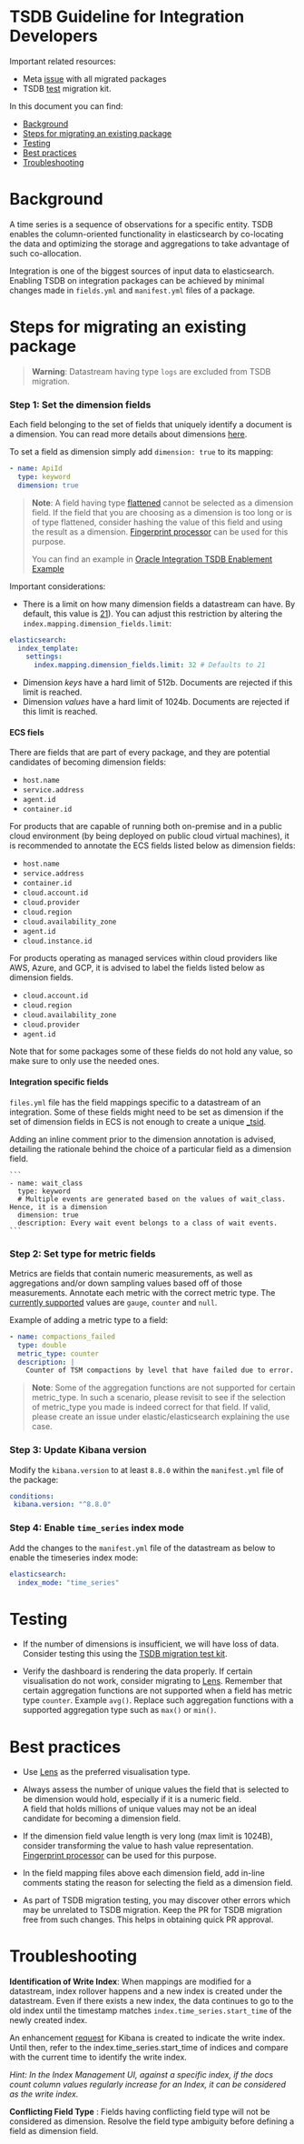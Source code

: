 # TSDB Guideline for Integration Developers

Important related resources:

- Meta [issue](https://github.com/elastic/integrations/issues/5233) with all migrated packages
- TSDB [test](https://github.com/elastic/TSDB-migration-test-kit) migration kit.

In this document you can find:

* [Background](#background)
* [Steps for migrating an existing package](#migration-steps)
* [Testing](#testing)
* [Best practices](#best-practices)
* [Troubleshooting](#troubleshooting)


# <a id="background"></a> Background

A time series is a sequence of observations for a specific entity. TSDB enables the column-oriented functionality in elasticsearch by co-locating the data and optimizing the storage and aggregations to take advantage of such co-allocation.

Integration is one of the biggest sources of input data to elasticsearch. Enabling TSDB on integration packages can be achieved by minimal changes made in `fields.yml` and `manifest.yml` files of a package.


# <a id="migration-steps"></a> Steps for migrating an existing package


> **Warning**: Datastream having type `logs` are excluded from TSDB migration.

    
### Step 1: Set the dimension fields

Each field belonging to the set of fields that uniquely identify a document is a dimension. You can read more details about dimensions [here](https://www.elastic.co/guide/en/elasticsearch/reference/current/tsds.html#time-series-dimension).

To set a field as dimension simply add `dimension: true` to its mapping:

```yaml
- name: ApiId
  type: keyword
  dimension: true
```

> **Note**: A field having type [flattened](https://www.elastic.co/guide/en/elasticsearch/reference/current/flattened.html) cannot be selected as a dimension field. If the field that you are choosing as a dimension is too long or is of type flattened, consider hashing the value of this field and using the result as a dimension. [Fingerprint processor](https://www.elastic.co/guide/en/elasticsearch/reference/current/fingerprint-processor.html) can be used for this purpose.
>
> You can find an example in [Oracle Integration TSDB Enablement Example](https://github.com/elastic/integrations/blob/8a57d6ba96d391afc33da20c80ec51280d22f009/packages/oracle/data_stream/performance/elasticsearch/ingest_pipeline/default.yml#LL127C4-L131C29)  

Important considerations:
- There is a limit on how many dimension fields a datastream can have. By default, this value is [21](https://github.com/elastic/elasticsearch/blob/6417a4f80f32ace48b8ad682ad46b19b57e49d60/server/src/main/java/org/elasticsearch/index/mapper/MapperService.java#L114)). You can adjust this restriction by altering the `index.mapping.dimension_fields.limit`:
```yaml
elasticsearch:
  index_template:
    settings:
      index.mapping.dimension_fields.limit: 32 # Defaults to 21
```
- Dimension _keys_ have a hard limit of 512b. Documents are rejected if this limit is reached.
- Dimension _values_ have a hard limit of 1024b. Documents are rejected if this limit is reached.

#### ECS fiels
There are fields that are part of every package, and they are potential candidates of becoming dimension fields:

* `host.name`
* `service.address`
* `agent.id`
* `container.id`
    
For products that are capable of running both on-premise and in a public cloud environment (by being deployed on public cloud virtual machines), it is recommended to annotate the ECS fields listed below as dimension fields:
* `host.name`
* `service.address`
* `container.id`
* `cloud.account.id`
* `cloud.provider`
* `cloud.region`
* `cloud.availability_zone`
* `agent.id`
* `cloud.instance.id`

For products operating as managed services within cloud providers like AWS, Azure, and GCP, it is advised to label the fields listed below as dimension fields.
* `cloud.account.id`
* `cloud.region`
* `cloud.availability_zone`
* `cloud.provider`
* `agent.id `

Note that for some packages some of these fields do not hold any value, so make sure to only use the needed ones.
    

#### Integration specific fields

`files.yml` file has the field mappings specific to a datastream of an integration. Some of these fields might need to be set as dimension if the set of dimension fields in ECS is not enough to create a unique [_tsid](https://www.elastic.co/guide/en/elasticsearch/reference/current/tsds.html#tsid).

Adding an inline comment prior to the dimension annotation is advised, detailing the rationale behind the choice of a particular field as a dimension field.

    ```
    - name: wait_class
      type: keyword
      # Multiple events are generated based on the values of wait_class. Hence, it is a dimension
      dimension: true
      description: Every wait event belongs to a class of wait events.
    ```

### Step 2: Set type for metric fields

Metrics are fields that contain numeric measurements, as well as aggregations and/or down sampling values based off of those measurements. Annotate each metric with the correct metric type. The [currently supported](https://www.elastic.co/guide/en/elasticsearch/reference/current/tsds.html#time-series-metric) values are `gauge`, `counter` and `null`.

Example of adding a metric type to a field: 

```yaml
- name: compactions_failed
  type: double
  metric_type: counter
  description: |
    Counter of TSM compactions by level that have failed due to error.
```
> **Note**: Some of the aggregation functions are not supported for certain metric_type. In such a scenario, please revisit to see if the selection of metric_type you made is indeed correct for that field. If valid, please create an issue under elastic/elasticsearch explaining the use case.

### Step 3: Update Kibana version

Modify the `kibana.version` to at least `8.8.0` within the `manifest.yml` file of the package:
```yaml
conditions:
 kibana.version: "^8.8.0"
```

### Step 4: Enable `time_series` index mode

Add the changes to the `manifest.yml` file of the datastream as below to enable the timeseries index mode:
```yaml
elasticsearch:
  index_mode: "time_series"
```



# <a id="testing"></a> Testing

- If the number of dimensions is insufficient, we will have loss of data. Consider testing this using the [TSDB migration test kit](https://github.com/elastic/TSDB-migration-test-kit).
 
- Verify the dashboard is rendering the data properly. If certain visualisation do not work, consider migrating to [Lens](https://www.elastic.co/guide/en/kibana/current/lens.html). Remember that certain aggregation functions are not supported when a field has metric type `counter`. Example `avg()`. Replace such aggregation functions with a supported aggregation type such as `max()` or `min()`.


# <a id="best-practices"></a> Best practices

- Use [Lens](https://www.elastic.co/guide/en/kibana/current/lens.html) as the preferred visualisation type.  

- Always assess the number of unique values the field that is selected to be dimension would hold, especially if it is a numeric field.  
A field that holds millions of unique values may not be an ideal candidate for becoming a dimension field.

- If the dimension field value length is very long (max limit is 1024B), consider transforming the value to hash value representation. [Fingerprint processor](https://www.elastic.co/guide/en/elasticsearch/reference/current/fingerprint-processor.html) can be used for this purpose.

- In the field mapping files above each dimension field, add in-line comments stating the reason for selecting the field as a dimension field.

- As part of TSDB migration testing, you may discover other errors which may be unrelated to TSDB migration. Keep the PR for TSDB migration free from such changes. This helps in obtaining quick PR approval.


# <a id="troubleshooting"></a> Troubleshooting

**Identification of Write Index**: When mappings are modified for a datastream, index rollover happens and a new index is created under the datastream. Even if there exists a new index, the data continues to go to the old index until the timestamp matches `index.time_series.start_time` of the newly created index.  

An enhancement [request](https://github.com/elastic/kibana/issues/150549) for Kibana is created to indicate the write index. Until then, refer to the index.time_series.start_time of indices and compare with the current time to identify the write index. 

*Hint: In the Index Management UI, against a specific index, if the  docs count column values regularly increase for an Index, it can be considered as the write index.*

**Conflicting Field Type** : Fields having conflicting field type will not be considered as dimension. Resolve the field type ambiguity before defining a field as dimension field.


